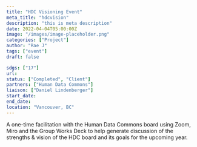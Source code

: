 ```yaml
---
title: "HDC Visioning Event"
meta_title: "hdcvision"
description: "this is meta description"
date: 2022-04-04T05:00:00Z
image: "/images/image-placeholder.png"
categories: ["Project"]
author: "Rae J"
tags: ["event"]
draft: false

sdgs: ["17"]
url: 
status: ["Completed", "Client"]
partners: ["Human Data Commons"]
liaison: ["Daniel Lindenberger"]
start_date: 
end_date: 
location: "Vancouver, BC"
---
```


A one-time facilitation with the Human Data Commons board using Zoom, Miro and the Group Works Deck to help generate discussion of the strengths & vision of the HDC board and its goals for the upcoming year.